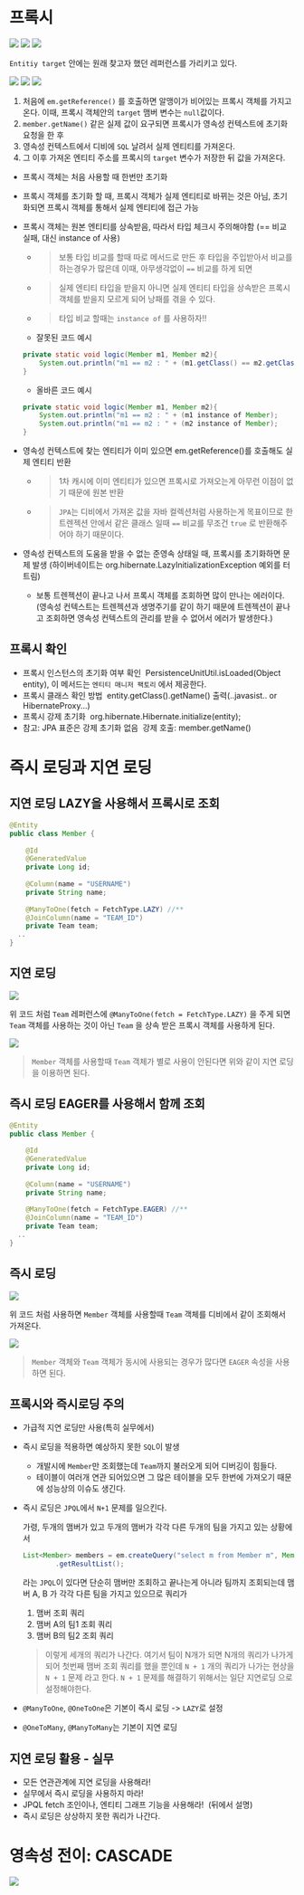 # 프록시

<img src="src/8.%20프록시와%20연관관계%20관리/data1.png">

<img src="src/8.%20프록시와%20연관관계%20관리/data2.png">

<img src="src/8.%20프록시와%20연관관계%20관리/data3.png">

`Entitiy target` 안에는 원래 찾고자 했던 레퍼런스를 가리키고 있다.

<img src="src/8.%20프록시와%20연관관계%20관리/data4.png">

<img src="src/8.%20프록시와%20연관관계%20관리/data5.png">

<img src="src/8.%20프록시와%20연관관계%20관리/data6.png">

1. 처음에 `em.getReference()` 를 호출하면 알맹이가 비어있는 프록시 객체를 가지고 온다. 이때, 프록시 객체안의 `target` 맴버 변수는 `null`값이다.
2. `member.getName()` 같은 실제 값이 요구되면 프록시가 영속성 컨텍스트에 초기화 요청을 한 후
3. 영속성 컨텍스트에서 디비에 `SQL` 날려서 실제 엔티티를 가져온다.
4. 그 이후 가져온 엔티티 주소를 프록시의 `target` 변수가 저장한 뒤 값을 가져온다.

* 프록시 객체는 처음 사용할 때 한번만 초기화
* 프록시 객체를 초기화 할 때, 프록시 객체가 실제 엔티티로 바뀌는 것은 아님, 초기화되면 프록시 객체를 통해서 실제 엔티티에 접근 가능
* 프록시 객체는 원본 엔티티를 상속받음, 따라서 타입 체크시 주의해야함 (== 비교 실패, 대신 instance of 사용)
    * > 보통 타입 비교를 할때 따로 메서드로 만든 후 타입을 주입받아서 비교를 하는경우가 많은데 이때, 아무생각없이 `==` 비교를 하게 되면
    * > 실제 엔티티 타입을 받을지 아니면 실제 엔티티 타입을 상속받은 프록시 객체를 받을지 모르게 되어 낭패를 겪을 수 있다.
    * > 타입 비교 할때는 `instance of` 를 사용하자!!
    
    * 잘못된 코드 예시
    ```java
    private static void logic(Member m1, Member m2){
        System.out.println("m1 == m2 : " + (m1.getClass() == m2.getClass()));    
    }
    ```
    
    * 올바른 코드 예시
    ```java
    private static void logic(Member m1, Member m2){
        System.out.println("m1 == m2 : " + (m1 instance of Member);
        System.out.println("m1 == m2 : " + (m2 instance of Member);
    }
    ```
* 영속성 컨텍스트에 찾는 엔티티가 이미 있으면 em.getReference()를 호출해도 실제 엔티티 반환
  * > 1차 캐시에 이미 엔티티가 있으면 프록시로 가져오는게 아무런 이점이 없기 때문에 원본 반환
  * > `JPA`는 디비에서 가져온 값을 자바 컬렉션처럼 사용하는게 목표이므로 한 트렌젝션 안에서 같은 클래스 일때 `==` 비교를 무조건 `true` 로 반환해주어야 하기 때문이다. 
* 영속성 컨텍스트의 도움을 받을 수 없는 준영속 상태일 때, 프록시를 초기화하면 문제 발생 (하이버네이트는 org.hibernate.LazyInitializationException 예외를 터트림)
  * 보통 트렌젝션이 끝나고 나서 프록시 객체를 조회하면 많이 만나는 에러이다.(영속성 컨텍스트는 트렌젝션과 생명주기를 같이 하기 때문에 트렌젝션이 끝나고 조회하면 영속성 컨텍스트의 관리를 받을 수 없어서 에러가 발생한다.) 


## 프록시 확인

* 프록시 인스턴스의 초기화 여부 확인  PersistenceUnitUtil.isLoaded(Object entity), 이 메서드는 `엔티티 매니저 팩토리` 에서 제공한다.
* 프록시 클래스 확인 방법  entity.getClass().getName() 출력(..javasist.. or HibernateProxy...)
* 프록시 강제 초기화  org.hibernate.Hibernate.initialize(entity);
* 참고: JPA 표준은 강제 초기화 없음  강제 호출: member.getName()


# 즉시 로딩과 지연 로딩

## 지연 로딩 LAZY을 사용해서 프록시로 조회

```java
@Entity
public class Member {
    
    @Id
    @GeneratedValue
    private Long id;
    
    @Column(name = "USERNAME")
    private String name;
  
    @ManyToOne(fetch = FetchType.LAZY) //**
    @JoinColumn(name = "TEAM_ID")
    private Team team;
  ..
}
```

## 지연 로딩

<img src="src/8.%20프록시와%20연관관계%20관리/data7.png">

위 코드 처럼 `Team` 레퍼런스에 `@ManyToOne(fetch = FetchType.LAZY)` 을 주게 되면 `Team` 객체를 사용하는 것이 아닌
`Team` 을 상속 받은 프록시 객체를 사용하게 된다.

<img src="src/8.%20프록시와%20연관관계%20관리/data8.png">

> `Member` 객체를 사용할때 `Team` 객체가 별로 사용이 안된다면 위와 같이 지연 로딩을 이용하면 된다.



## 즉시 로딩 EAGER를 사용해서 함께 조회

```java
@Entity
public class Member {
    
    @Id
    @GeneratedValue
    private Long id;
    
    @Column(name = "USERNAME")
    private String name;
  
    @ManyToOne(fetch = FetchType.EAGER) //**
    @JoinColumn(name = "TEAM_ID")
    private Team team;
  ..
}
```

## 즉시 로딩

<img src="src/8.%20프록시와%20연관관계%20관리/data9.png">

위 코드 처럼 사용하면 `Member` 객체를 사용할때 `Team` 객체를 디비에서 같이 조회해서 가져온다.

<img src="src/8.%20프록시와%20연관관계%20관리/data10.png">

> `Member` 객체와 `Team` 객체가 동시에 사용되는 경우가 많다면 `EAGER` 속성을 사용하면 된다.

## 프록시와 즉시로딩 주의

* 가급적 지연 로딩만 사용(특히 실무에서)
* 즉시 로딩을 적용하면 예상하지 못한 `SQL`이 발생
  * 개발시에 `Member`만 조회했는데 `Team`까지 불러오게 되어 디버깅이 힘들다.
  * 테이블이 여러개 연관 되어있으면 그 많은 테이블을 모두 한번에 가져오기 때문에 성능상의 이슈도 생긴다.
* 즉시 로딩은 `JPQL`에서 `N+1` 문제를 일으킨다.

  가령, 두개의 맴버가 있고 두개의 맴버가 각각 다른 두개의 팀을 가지고 있는 상황에서

  ```java
  List<Member> members = em.createQuery("select m from Member m", Member.class)
          .getResultList();
  ```
  라는 `JPQL`이 있다면 단순히 맴버만 조회하고 끝나는게 아니라 팀까지 조회되는데 
  맴버 A, B 가 각각 다른 팀을 가지고 있으므로 쿼리가

  1. 맴버 조회 쿼리 
  2. 맴버 A의 팀1 조회 쿼리
  3. 맴버 B의 팀2 조회 쿼리

  > 이렇게 세개의 쿼리가 나간다. 여기서 팀이 N개가 되면 N개의 쿼리가 나가게 되어 첫번째 맴버 조회 쿼리를 했을 뿐인데 `N + 1` 개의 쿼리가 나가는 현상을 `N + 1` 문제 라고 한다.
  > `N + 1` 문제를 해결하기 위해서는 일단 지연로딩 으로 설정해야한다.

* `@ManyToOne`, `@OneToOne`은 기본이 즉시 로딩 -> `LAZY`로 설정
* `@OneToMany`, `@ManyToMany`는 기본이 지연 로딩

## 지연 로딩 활용 - 실무
* 모든 연관관계에 지연 로딩을 사용해라! 
* 실무에서 즉시 로딩을 사용하지 마라!
* JPQL fetch 조인이나, 엔티티 그래프 기능을 사용해라!  (뒤에서 설명)
* 즉시 로딩은 상상하지 못한 쿼리가 나간다.

# 영속성 전이: CASCADE

<img src="src/8.%20프록시와%20연관관계%20관리/data11.png">



